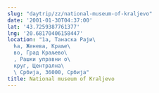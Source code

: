 ```yaml
---
slug: "daytrip/zz/national-museum-of-kraljevo"
date: '2001-01-30T04:37:00'
lat: '43.7259387761377'
lng: '20.68170406158447'
location: "1a, Танаска Раји\
  ћа, Женева, Краље\
  во, Град Краљево\
  , Рашки управни о\
  круг, Централна\
  \ Србија, 36000, Србија"
title: National museum of Kraljevo
---
```




